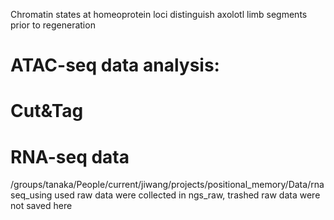 Chromatin states at homeoprotein loci distinguish axolotl limb segments prior to regeneration

# ATAC-seq data analysis:


# Cut&Tag

# RNA-seq data
 /groups/tanaka/People/current/jiwang/projects/positional_memory/Data/rnaseq_using
 used raw data were collected in ngs_raw, trashed raw data were not saved here


